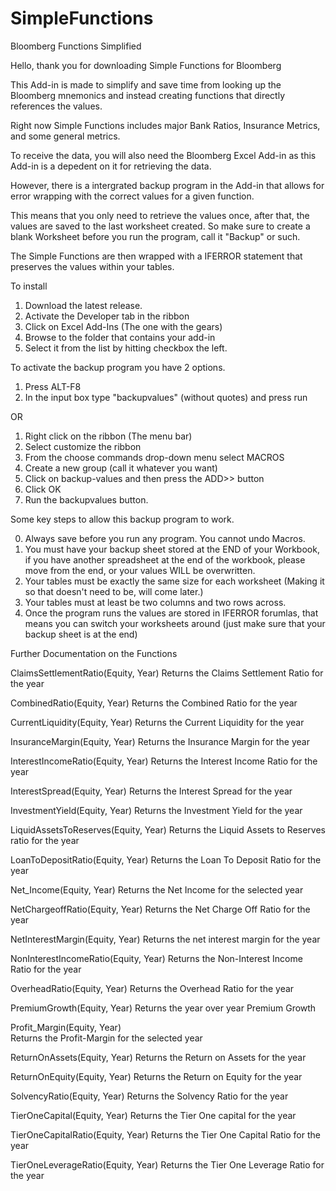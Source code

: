 # SimpleFunctions
Bloomberg Functions Simplified

Hello, thank you for downloading Simple Functions for Bloomberg 

This Add-in is made to simplify and save time from looking up the Bloomberg mnemonics and instead creating functions that directly references the values.

Right now Simple Functions includes major Bank Ratios, Insurance Metrics, and some general metrics. 

To receive the data, you will also need the Bloomberg Excel Add-in as this Add-in is a depedent on it for retrieving the data. 

However, there is a intergrated backup program in the Add-in that allows for error wrapping with the correct values for a given function. 

This means that you only need to retrieve the values once, after that, the values are saved to the last worksheet created. So make sure to create a blank Worksheet before you run the program, call it "Backup" or such. 

The Simple Functions are then wrapped with a IFERROR statement that preserves the values within your tables.


To install
1. Download the latest release.
2. Activate the Developer tab in the ribbon 
3. Click on Excel Add-Ins (The one with the gears)
4. Browse to the folder that contains your add-in
5. Select it from the list by hitting checkbox the left.

To activate the backup program you have 2 options.
1. Press ALT-F8
2. In the input box type "backupvalues" (without quotes) and press run

OR

1. Right click on the ribbon (The menu bar)
2. Select customize the ribbon
3. From the choose commands drop-down menu select MACROS
4. Create a new group (call it whatever you want)
5. Click on backup-values and then press the ADD>> button
6. Click OK
7. Run the backupvalues button.

Some key steps to allow this backup program to work.

0. Always save before you run any program. You cannot undo Macros. 
1. You must have your backup sheet stored at the END of your Workbook, if you have another spreadsheet at the end of the workbook, please move from the end, or your values WILL be overwritten.
2. Your tables must be exactly the same size for each worksheet (Making it so that doesn't need to be, will come later.)
3. Your tables must at least be two columns and two rows across.
4. Once the program runs the values are stored in IFERROR forumlas, that means you can switch your worksheets around (just make sure that your backup sheet is at the end)

Further Documentation on the Functions

ClaimsSettlementRatio(Equity, Year) 
Returns the Claims Settlement Ratio for the year 

CombinedRatio(Equity, Year) 
Returns the Combined Ratio for the year

CurrentLiquidity(Equity, Year) 
Returns the Current Liquidity for the year 

InsuranceMargin(Equity, Year) 
Returns the Insurance Margin for the year 

InterestIncomeRatio(Equity, Year) 
Returns the Interest Income Ratio for the year 

InterestSpread(Equity, Year) 
Returns the Interest Spread for the year

InvestmentYield(Equity, Year) 
Returns the Investment Yield for the year 

LiquidAssetsToReserves(Equity, Year) 
Returns the Liquid Assets to Reserves ratio for the year 

LoanToDepositRatio(Equity, Year) 
Returns the Loan To Deposit Ratio for the year 

Net_Income(Equity, Year) 
Returns the Net Income for the selected year 

NetChargeoffRatio(Equity, Year) 
Returns the Net Charge Off Ratio for the year 

NetInterestMargin(Equity, Year) 
Returns the net interest margin for the year 

NonInterestIncomeRatio(Equity, Year) 
Returns the Non-Interest Income Ratio for the year 

OverheadRatio(Equity, Year) 
Returns the Overhead Ratio for the year 

PremiumGrowth(Equity, Year) 
Returns the year over year Premium Growth  

Profit_Margin(Equity, Year)  
Returns the Profit-Margin for the selected year 

ReturnOnAssets(Equity, Year) 
Returns the Return on Assets for the year 

ReturnOnEquity(Equity, Year) 
Returns the Return on Equity for the year 

SolvencyRatio(Equity, Year) 
Returns the Solvency Ratio for the year 

TierOneCapital(Equity, Year) 
Returns the Tier One capital for the year 

TierOneCapitalRatio(Equity, Year) 
Returns the Tier One Capital Ratio for the year 

TierOneLeverageRatio(Equity, Year) 
Returns the Tier One Leverage Ratio for the year 
